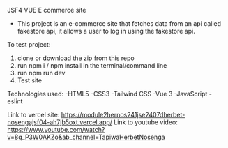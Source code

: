 JSF4 VUE E commerce site
- This project is an e-commerce site that fetches data from an api called fakestore api, it allows a user to log in using the fakestore api.

To test project:
1. clone or download the zip from this repo
2. run npm i / npm install in the terminal/command line
3. run npm run dev
4. Test site

Technologies used:
-HTML5
-CSS3
-Tailwind CSS
-Vue 3
-JavaScript
-eslint

Link to vercel site: https://module2hernos241jse2407dherbet-nosengajsf04-ah7jb5oxt.vercel.app/
Link to youtube video: https://www.youtube.com/watch?v=8q_P3W0AKZo&ab_channel=TapiwaHerbetNosenga
